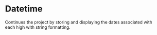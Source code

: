 # Datetime

Continues the project by storing and displaying the dates associated with each high
with string formatting.
